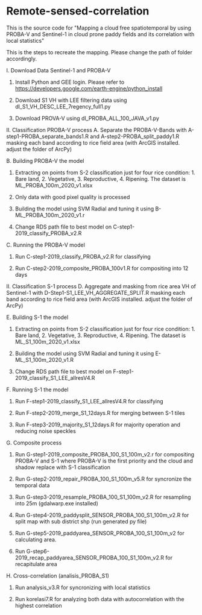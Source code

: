 # Remote-sensed-correlation
 
This is the source code for "Mapping a cloud free spatiotemporal by using PROBA-V and Sentinel-1 in cloud prone paddy fields and its correlation with local statistics"


This is the steps to recreate the mapping. Please change the path of folder accordingly. 

I. Download Data Sentinel-1 and PROBA-V
1. Install Python and GEE login. Please refer to https://developers.google.com/earth-engine/python_install

2. Download S1 VH with LEE filtering data using dl_S1_VH_DESC_LEE_7regency_full1.py

2. Download PROVA-V using dl_PROBA_ALL_100_JAVA_v1.py

II. Classification PROBA-V process
A. Separate the PROBA-V-Bands with A-step1-PROBA_separate_bands1.R and A-step2-PROBA_split_paddy1.R masking each band according to rice field area (with ArcGIS installed. adjust the folder of ArcPy)

B. Building PROBA-V the model
1. Extracting on points from S-2 classification just for four rice condition: 1. Bare land, 2. Vegetative, 3. Reproductive, 4. Ripening. The dataset is ML_PROBA_100m_2020_v1.xlsx

2. Only data with good pixel quality is processed

3. Building the model using SVM Radial and tuning it using B-ML_PROBA_100m_2020_v1.r

4. Change RDS path file to best model on C-step1-2019_classify_PROBA_v2.R


C. Running the PROBA-V model
1. Run C-step1-2019_classify_PROBA_v2.R for classifying

2. Run C-step2-2019_composite_PROBA_100v1.R for compositing into 12 days


II. Classification S-1 process
D. Aggregate and masking from rice area VH of Sentinel-1 with D-Step1-S1_LEE_VH_AGGREGATE_SPLIT.R masking each band according to rice field area (with ArcGIS installed. adjust the folder of ArcPy)

E. Building S-1 the model
1. Extracting on points from S-2 classification just for four rice condition: 1. Bare land, 2. Vegetative, 3. Reproductive, 4. Ripening. The dataset is ML_S1_100m_2020_v1.xlsx

2. Building the model using SVM Radial and tuning it using E-ML_S1_100m_2020_v1.R

3. Change RDS path file to best model on F-step1-2019_classify_S1_LEE_allresV4.R


F. Running S-1 the model
1. Run F-step1-2019_classify_S1_LEE_allresV4.R for classifying

2. Run F-step2-2019_merge_S1_12days.R for merging between S-1 tiles

3. Run F-step3-2019_majority_S1_12days.R for majority operation and reducing noise speckles


G. Composite process
1. Run G-step1-2019_composite_PROBA_100_S1_100m_v2.r for compositing PROBA-V and S-1 where PROBA-V is the first priority and the cloud and shadow replace with S-1 classification

2. Run G-step2-2019_repair_PROBA_100_S1_100m_v5.R for syncronize the temporal data

3. Run G-step3-2019_resample_PROBA_100_S1_100m_v2.R for resampling into 25m (gdalwarp.exe installed)

4. Run G-step4-2019_paddysplit_SENSOR_PROBA_100_S1_100m_v2.R for split map with sub district shp (run generated py file)

5. Run G-step5-2019_paddyarea_SENSOR_PROBA_100_S1_100m_v2 for calculating area.

6. Run G-step6-2019_recap_paddyarea_SENSOR_PROBA_100_S1_100m_v2.R for recapitulate area

H. Cross-correlation (analisis_PROBA_S1)

1. Run analysis_v3.R for syncronizing with local statistics

2. Run korelasi7.R for analyzing both data with autocorrelation with the highest correlation

